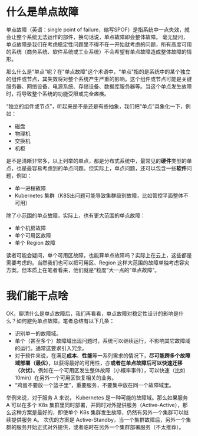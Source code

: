 # 什么是单点故障

单点故障（英语：single point of failure，缩写SPOF）是指系统中一点失效，就会让整个系统无法运作的部件，换句话说，单点故障即会整体故障。 毫无疑问，单点故障是我们在考虑稳定性问题里不得不在一开始就考虑的问题，所有高度可用的系统（商务系统、软件系统或工业系统）不会希望有单点故障造成整体故障的情形。

那么什么是“单点”呢？在"单点故障"这个术语中，"单点"指的是系统中的某个独立的组件或节点，其失效将对整个系统产生严重的影响。这个组件或节点可能是关键服务器、网络设备、电源系统、存储设备、数据库服务器等。当这个单点发生故障时，将导致整个系统的功能受限或完全瘫痪。

“独立的组件或节点”，听起来是不是还是有些抽象，我们把“单点”具象化一下，例如：

- 磁盘
- 物理机
- 交换机
- 机柜

是不是清晰非常多，以上列举的单点，都是分布式系统中，最常见的**硬件**类型的单点，也是最容易考虑到的单点问题。但实际上，单点问题，还可以包含一些**软件**问题，例如：

- 单一进程故障
- Kubernetes 集群（K8S出问题可能导致集群级别故障，比如管控平面整体不可用）

除了小范围的单点故障，实际上，也有更大范围的单点故障：

- 单个机房故障
- 单个可用区故障
- 单个 Region 故障

读者可能会疑问，单个可用区故障，也能算单点故障吗？实际上在云上，这些都是需要考虑的。当然我们也可以把可用区、Region 这样大范围的故障单独考虑容灾方案。但本质上在笔者看来，他们就是“粒度”大一点的“单点故障”。

# 我们能干点啥
OK，聊清什么是单点故障后，我们再看看，单点故障对稳定性设计的影响是什么？如何避免单点故障。笔者总结有以下几条：

- 识别单一的故障域。
- 单个（甚至多个）故障域出现问题时，系统可以继续运行，不影响其它故障域的运行。通常这要求引入冗余。
- 对于软件来说，在满足**成本**、**性能**等一系列需求的情况下，**尽可能跨多个故障域部署（最优）**，以获得最好的可用性，亦**或者在单点故障后可以快速迁移（次优）**。例如在一个可用区发生整体故障（小概率事件），可以快速（比如10min）在另外一个可用区恢复相关的业务。
- “鸡蛋不要放一个篮子里”，重要服务，不要集中放在同一个故障域里。

举例来说，对于服务 A 来说， Kubernetes 是一种可能的故障域。那么如果服务 A 可以在多个 K8s 集群里同时部署，并同时对外提供服务（Active-Active），那么这种方案是最好的，即使单个 K8s 集群发生故障，仍然有另外一个集群可以继续提供服务 A。
次优的方案是 Active-Standby，当一个集群故障后，另外一个集群的服务开始正式对外提供，或者临时在另外一个集群部署服务（不太推荐）。
